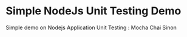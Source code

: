 # Simple NodeJs Unit Testing Demo

Simple demo on Nodejs Application Unit Testing : Mocha Chai Sinon

